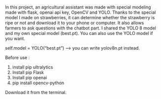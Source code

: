 In this project, an agricultural assistant was made with special modeling made with flask, openai api key, OpenCV and YOLO. 
Thanks to the special model I made on strawberries, it can determine whether the strawberry is ripe or not and download it to your phone or computer. 
It also allows farmers to ask questions with the chatbot part. I shared the YOLO 8 model and my own special model (best.pt). 
You can also use the YOLO model if you want. 

self.model = YOLO(“best.pt”) --> you can write yolov8n.pt instead.

Before use :

1) install pip ultralytics 
2) Install pip Flask
3) Install pip openai
4) pip install opencv-python

Download it from the terminal.


